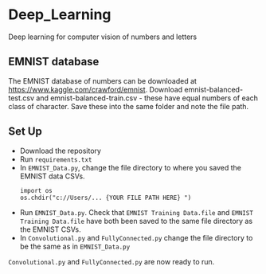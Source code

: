 # Deep_Learning
Deep learning for computer vision of numbers and letters


## EMNIST database
The EMNIST database of numbers can be downloaded at https://www.kaggle.com/crawford/emnist. Download emnist-balanced-test.csv and emnist-balanced-train.csv - these have equal numbers of each class of character. Save these into the same folder and note the file path.

## Set Up 
* Download the repository
* Run `requirements.txt`
* In `EMNIST_Data.py`, change the file directory to where you saved the EMNIST data CSVs.
  ```
  import os
  os.chdir("c://Users/... {YOUR FILE PATH HERE} ")
  ```
* Run `EMNIST_Data.py`. Check that `EMNIST Training Data.file` and `EMNIST Training Data.file` have both been saved to the same file directory as the EMNIST CSVs.
* In `Convolutional.py` and `FullyConnected.py` change the file directory to be the same as in `EMNIST_Data.py`

`Convolutional.py` and `FullyConnected.py` are now ready to run.
